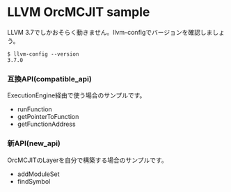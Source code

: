 # LLVM OrcMCJIT sample

LLVM 3.7でしかおそらく動きません。llvm-configでバージョンを確認しましょう。

```
$ llvm-config --version
3.7.0

```

### 互換API(compatible_api)

ExecutionEngine経由で使う場合のサンプルです。

- runFunction
- getPointerToFunction
- getFunctionAddress

### 新API(new_api)

OrcMCJITのLayerを自分で構築する場合のサンプルです。

- addModuleSet
- findSymbol



